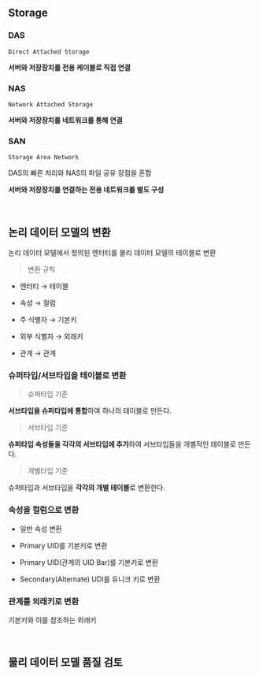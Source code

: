 ## Storage

### DAS

    Direct Attached Storage

**서버와 저장장치를 전용 케이블로 직접 연결**

### NAS

    Network Attached Storage

**서버와 저장장치를 네트워크를 통해 연결**

### SAN

    Storage Area Network

DAS의 빠른 처리와 NAS의 파일 공유 장점을 혼합

**서버와 저장장치를 연결하는 전용 네트워크를 별도 구성**

<br/>

## 논리 데이터 모델의 변환

논리 데이터 모델에서 정의된 엔터티를 물리 데이터 모델의 테이블로 변환

> 변환 규칙 

- 엔터티 → 테이블

- 속성 → 컬럼

- 주 식별자 → 기본키

- 외부 식별자 → 외래키

- 관계 → 관계

### 슈퍼타입/서브타입을 테이블로 변환

> 슈퍼타입 기준

**서브타입을 슈퍼타입에 통합**하여 하나의 테이블로 만든다.

> 서브타입 기준

**슈퍼타입 속성들을 각각의 서브타입에 추가**하여 서브타입들을 개별적인 테이블로 만든다.

> 개별타입 기준

슈퍼타입과 서브타입을 **각각의 개별 테이블**로 변환한다.


### 속성을 컬럼으로 변환

- 일반 속성 변환

- Primary UID를 기본키로 변환

- Primary UID(관계의 UID Bar)를 기본키로 변환

- Secondary(Alternate) UDI를 유니크 키로 변환

### 관계를 외래키로 변환

기본키와 이를 참조하는 외래키

<br/>

## 물리 데이터 모델 품질 검토

